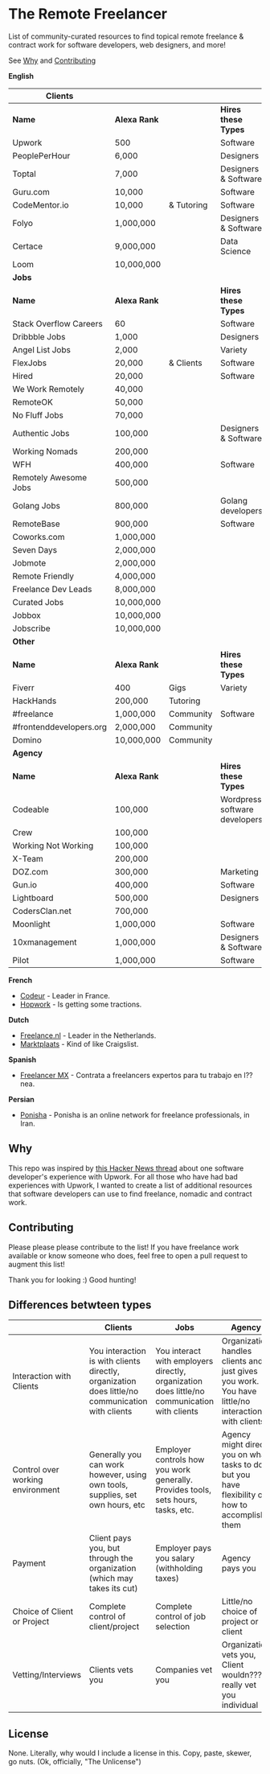 # The Remote Freelancer
List of community-curated resources to find topical remote freelance &amp; contract work for software developers, web designers, and more!

See [Why](#why) and [Contributing](#contributing)

**English**

| **Clients**             |                |            |                               |
|-------------------------|----------------|------------|-------------------------------|
| **Name**                | **Alexa Rank** |            | **Hires these Types**         |
| Upwork                  | 500            |            | Software                      |
| PeoplePerHour           | 6,000          |            | Designers                     |
| Toptal                  | 7,000          |            | Designers & Software          |
| Guru.com                | 10,000         |            | Software                      |
| CodeMentor.io           | 10,000         | & Tutoring | Software                      |
| Folyo                   | 1,000,000      |            | Designers & Software          |
| Certace                 | 9,000,000      |            | Data Science                  |
| Loom                    | 10,000,000     |            |                               |
| **Jobs**                |                |            |                               |
| **Name**                | **Alexa Rank** |            | **Hires these Types**         |
| Stack Overflow Careers  | 60             |            | Software                      |
| Dribbble Jobs           | 1,000          |            | Designers                     |
| Angel List Jobs         | 2,000          |            | Variety                       |
| FlexJobs                | 20,000         | & Clients  | Software                      |
| Hired                   | 20,000         |            | Software                      |
| We Work Remotely        | 40,000         |            |                               |
| RemoteOK                | 50,000         |            |                               |
| No Fluff Jobs           | 70,000         |            |                               |
| Authentic Jobs          | 100,000        |            | Designers & Software          |
| Working Nomads          | 200,000        |            |                               |
| WFH                     | 400,000        |            | Software                      |
| Remotely Awesome Jobs   | 500,000        |            |                               |
| Golang Jobs             | 800,000        |            | Golang developers             |
| RemoteBase              | 900,000        |            | Software                      |
| Coworks.com             | 1,000,000      |            |                               |
| Seven Days              | 2,000,000      |            |                               |
| Jobmote                 | 2,000,000      |            |                               |
| Remote Friendly         | 4,000,000      |            |                               |
| Freelance Dev Leads     | 8,000,000      |            |                               |
| Curated Jobs            | 10,000,000     |            |                               |
| Jobbox                  | 10,000,000     |            |                               |
| Jobscribe               | 10,000,000     |            |                               |
| **Other**               |                |            |                               |
| **Name**                | **Alexa Rank** |            | **Hires these Types**         |
| Fiverr                  | 400            | Gigs       | Variety                       |
| HackHands               | 200,000        | Tutoring   |                               |
| #freelance              | 1,000,000      | Community  | Software                      |
| #frontenddevelopers.org | 2,000,000      | Community  |                               |
| Domino                  | 10,000,000     | Community  |                               |
| **Agency**              |                |            |                               |
| **Name**                | **Alexa Rank** |            | **Hires these Types**         |
| Codeable                | 100,000        |            | Wordpress software developers |
| Crew                    | 100,000        |            |                               |
| Working Not Working     | 100,000        |            |                               |
| X-Team                  | 200,000        |            |                               |
| DOZ.com                 | 300,000        |            | Marketing                     |
| Gun.io                  | 400,000        |            | Software                      |
| Lightboard              | 500,000        |            | Designers                     |
| CodersClan.net          | 700,000        |            |                               |
| Moonlight               | 1,000,000      |            | Software                      |
| 10xmanagement           | 1,000,000      |            | Designers & Software          |
| Pilot                   | 1,000,000      |            | Software                      |

**French**

- [Codeur](https://www.codeur.com/) - Leader in France.
- [Hopwork](https://www.hopwork.fr/) - Is getting some tractions.

**Dutch**

- [Freelance.nl](https://freelance.nl/) - Leader in the Netherlands.
- [Marktplaats](http://klussen.marktplaats.nl/diensten-en-vakmensen/klussen/0) - Kind of like Craigslist.

**Spanish**
- [Freelancer MX](https://www.freelancer.mx) - Contrata a freelancers expertos para tu trabajo en l??nea.

**Persian**
- [Ponisha](http://ponisha.ir) - Ponisha is an online network for freelance professionals, in Iran. 

## Why
This repo was inspired by [this Hacker News thread](https://news.ycombinator.com/item?id=12773282) about one software developer's experience with Upwork. For all those who have had bad experiences with Upwork, I wanted to create a list of additional resources that software developers can use to find freelance, nomadic and contract work.

## Contributing
Please please please contribute to the list! If you have freelance work available or know someone who does, feel free to open a pull request to augment this list!

Thank you for looking :) Good hunting!

## Differences betwteen types

|                                  | Clients                                                                                          | Jobs                                                                                         | Agency                                                                                            |
|----------------------------------|--------------------------------------------------------------------------------------------------|----------------------------------------------------------------------------------------------|---------------------------------------------------------------------------------------------------|
| Interaction with Clients         | You interaction is with clients directly, organization does little/no communication with clients | You interact with employers directly, organization does little/no communication with clients | Organization handles clients and just gives you work. You have little/no interaction with clients |
| Control over working environment | Generally you can work however, using own tools, supplies, set own hours, etc                    | Employer controls how you work generally. Provides tools, sets hours, tasks, etc.            | Agency might direct you on what tasks to do but you have flexibility on how to accomplish them    |
| Payment                          | Client pays you, but through the organization (which may takes its cut)                          | Employer pays you salary (withholding taxes)                                                 | Agency pays you                                                                                   |
| Choice of Client or Project      | Complete control of client/project                                                               | Complete control of job selection                                                            | Little/no choice of project or client                                                             |
| Vetting/Interviews               | Clients vets you                                                                                 | Companies vet you                                                                            | Organization vets you, Client wouldn???t really vet you individual                                  |
## License
None. Literally, why would I include a license in this. Copy, paste, skewer, go nuts. (Ok, officially, "The Unlicense")
